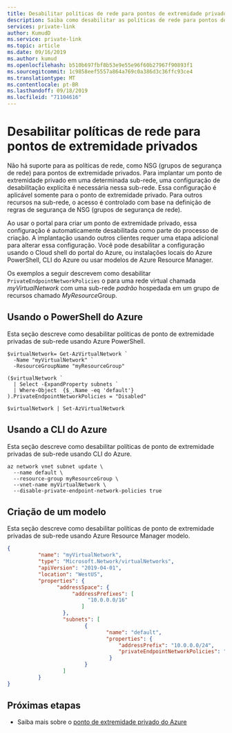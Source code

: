 ```yaml
---
title: Desabilitar políticas de rede para pontos de extremidade privados no Azure
description: Saiba como desabilitar as políticas de rede para pontos de extremidade privados.
services: private-link
author: KumudD
ms.service: private-link
ms.topic: article
ms.date: 09/16/2019
ms.author: kumud
ms.openlocfilehash: b510b697fbf8b53e9e55e96f60b27967f90893f1
ms.sourcegitcommit: 1c9858eef5557a864a769c0a386d3c36ffc93ce4
ms.translationtype: MT
ms.contentlocale: pt-BR
ms.lasthandoff: 09/18/2019
ms.locfileid: "71104616"
---
```

# <a name="disable-network-policies-for-private-endpoints"></a>Desabilitar políticas de rede para pontos de extremidade privados

Não há suporte para as políticas de rede, como NSG (grupos de segurança de rede) para pontos de extremidade privados. Para implantar um ponto de extremidade privado em uma determinada sub-rede, uma configuração de desabilitação explícita é necessária nessa sub-rede. Essa configuração é aplicável somente para o ponto de extremidade privado. Para outros recursos na sub-rede, o acesso é controlado com base na definição de regras de segurança de NSG (grupos de segurança de rede). 
 
Ao usar o portal para criar um ponto de extremidade privado, essa configuração é automaticamente desabilitada como parte do processo de criação. A implantação usando outros clientes requer uma etapa adicional para alterar essa configuração. Você pode desabilitar a configuração usando o Cloud shell do portal do Azure, ou instalações locais do Azure PowerShell, CLI do Azure ou usar modelos de Azure Resource Manager.  
 
Os exemplos a seguir descrevem como desabilitar `PrivateEndpointNetworkPolicies` o para uma rede virtual chamada *myVirtualNetwork* com uma sub-rede *padrão* hospedada em um grupo de recursos chamado *MyResource*Group.

## <a name="using-azure-powershell"></a>Usando o PowerShell do Azure
Esta seção descreve como desabilitar políticas de ponto de extremidade privadas de sub-rede usando Azure PowerShell.

```azurepowershell
$virtualNetwork= Get-AzVirtualNetwork `
  -Name "myVirtualNetwork" ` 
  -ResourceGroupName "myResourceGroup"  
   
($virtualNetwork ` 
  | Select -ExpandProperty subnets ` 
  | Where-Object  {$_.Name -eq 'default'} ).PrivateEndpointNetworkPolicies = "Disabled" 
 
$virtualNetwork | Set-AzVirtualNetwork 
```
## <a name="using-azure-cli"></a>Usando a CLI do Azure
Esta seção descreve como desabilitar políticas de ponto de extremidade privadas de sub-rede usando CLI do Azure.
```azurecli
az network vnet subnet update \ 
  --name default \ 
  --resource-group myResourceGroup \ 
  --vnet-name myVirtualNetwork \ 
  --disable-private-endpoint-network-policies true
```
## <a name="using-a-template"></a>Criação de um modelo
Esta seção descreve como desabilitar políticas de ponto de extremidade privadas de sub-rede usando Azure Resource Manager modelo.
```json
{ 
          "name": "myVirtualNetwork", 
          "type": "Microsoft.Network/virtualNetworks", 
          "apiVersion": "2019-04-01", 
          "location": "WestUS", 
          "properties": { 
                "addressSpace": { 
                     "addressPrefixes": [ 
                          "10.0.0.0/16" 
                        ] 
                  }, 
                  "subnets": [ 
                         { 
                                "name": "default", 
                                "properties": { 
                                    "addressPrefix": "10.0.0.0/24", 
                                    "privateEndpointNetworkPolicies": "Disabled" 
                                 } 
                         } 
                  ] 
          } 
} 
```
## <a name="next-steps"></a>Próximas etapas
- Saiba mais sobre o [ponto de extremidade privado do Azure](private-endpoint-overview.md)
 
